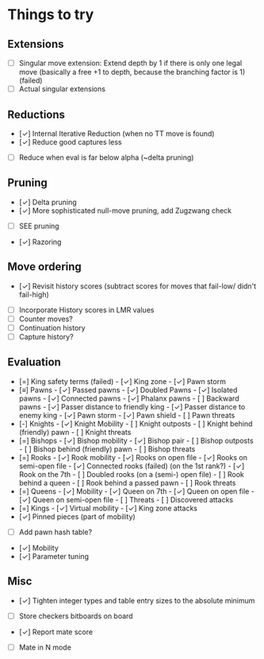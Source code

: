 # Things to try

## Extensions
- [ ] Singular move extension: Extend depth by 1 if there is only one legal move
      (basically a free +1 to depth, because the branching factor is 1) (failed)
- [ ] Actual singular extensions

## Reductions
- [✓] Internal Iterative Reduction (when no TT move is found)
- [✓] Reduce good captures less
- [ ] Reduce when eval is far below alpha (~delta pruning)

## Pruning
- [✓] Delta pruning
- [✓] More sophisticated null-move pruning, add Zugzwang check
- [ ] SEE pruning
- [✓] Razoring

## Move ordering
- [✓] Revisit history scores (subtract scores for moves that fail-low/ didn't fail-high)
- [ ] Incorporate History scores in LMR values
- [ ] Counter moves?
- [ ] Continuation history
- [ ] Capture history?

## Evaluation
- [=] King safety terms (failed)
      - [✓] King zone
      - [✓] Pawn storm
- [≡] Pawns
      - [✓] Passed pawns
      - [✓] Doubled Pawns
      - [✓] Isolated pawns
      - [✓] Connected pawns
      - [✓] Phalanx pawns
      - [ ] Backward pawns
      - [✓] Passer distance to friendly king
      - [✓] Passer distance to enemy king
      - [✓] Pawn storm
      - [✓] Pawn shield
      - [ ] Pawn threats
- [-] Knights
      - [✓] Knight Mobility
      - [ ] Knight outposts
      - [ ] Knight behind (friendly) pawn
      - [ ] Knight threats
- [=] Bishops
      - [✓] Bishop mobility
      - [✓] Bishop pair
      - [ ] Bishop outposts
      - [ ] Bishop behind (friendly) pawn
      - [ ] Bishop threats
- [=] Rooks
      - [✓] Rook mobility
      - [✓] Rooks on open file
      - [✓] Rooks on semi-open file
      - [✓] Connected rooks (failed) (on the 1st rank?)
      - [✓] Rook on the 7th
      - [ ] Doubled rooks (on a (semi-) open file)
      - [ ] Rook behind a queen
      - [ ] Rook behind a passed pawn
      - [ ] Rook threats
- [=] Queens
      - [✓] Mobility
      - [✓] Queen on 7th
      - [✓] Queen on open file
      - [✓] Queen on semi-open file
      - [ ] Threats
      - [ ] Discovered attacks
- [=] Kings
      - [✓] Virtual mobility
      - [✓] King zone attacks
- [✓] Pinned pieces (part of mobility)
- [ ] Add pawn hash table?
- [✓] Mobility
- [✓] Parameter tuning

## Misc
- [✓] Tighten integer types and table entry sizes to the absolute minimum
- [ ] Store checkers bitboards on board
- [✓] Report mate score
- [ ] Mate in N mode
